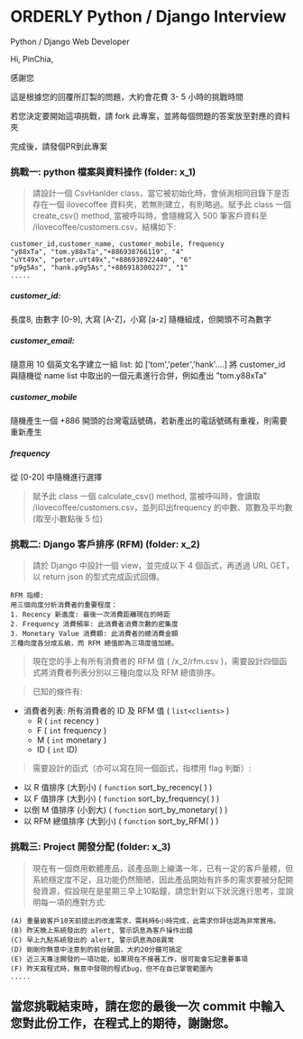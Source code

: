 # ORDERLY Python / Django Interview
Python / Django Web Developer

Hi, PinChia,

感謝您

這是根據您的回覆所訂製的問題，大約會花費 3- 5 小時的挑戰時間

若您決定要開始這項挑戰，請 fork 此專案，並將每個問題的答案放至對應的資料夾

完成後，請發個PR到此專案


### 挑戰一: python 檔案與資料操作 (folder: x_1)
> 請設計一個 CsvHanlder class，當它被初始化時，會偵測相同目錄下是否存在一個 ilovecoffee 資料夾，若無則建立，有則略過。賦予此 class 一個 create_csv() method, 當被呼叫時，會隨機寫入 500 筆客戶資料至 /ilovecoffee/customers.csv，結構如下:
```
customer_id,customer_name, customer_mobile, frequency
"y88xTa", "tom.y88xTa","+886938766119", "4"
"uYt49x", "peter.uYt49x","+886938922440", "6"
"p9g5As", "hank.p9g5As","+886918300227", "1"
.....
````

##### customer_id:
長度8, 由數字 [0-9], 大寫 [A-Z]，小寫 [a-z] 隨機組成，但開頭不可為數字

##### customer_email: 
隨意用 10 個英文名字建立一組 list: 如 ['tom','peter','hank'....]
將 customer_id 與隨機從 name list 中取出的一個元素進行合併，例如產出 "tom.y88xTa"

##### customer_mobile
隨機產生一個 +886 開頭的台灣電話號碼，若新產出的電話號碼有重複，則需要重新產生

##### frequency
從 [0-20] 中隨機進行選擇

>
> 賦予此 class 一個 calculate_csv() method, 當被呼叫時，會讀取 /ilovecoffee/customers.csv，並列印出frequency 的中數、眾數及平均數 (取至小數點後 5 位)
>


### 挑戰二: Django 客戶排序 (RFM) (folder: x_2)
> 請於 Django 中設計一個 view，並完成以下 4 個函式，再透過 URL GET，以 return json 的型式完成函式回傳。 

```
RFM 指標:
用三個向度分析消費者的重要程度：
1. Recency 新進度: 最後一次消費距離現在的時距
2. Frequency 消費頻率: 此消費者消費次數的密集度
3. Monetary Value 消費額: 此消費者的總消費金額
三種向度各分成五級，而 RFM 總值即為三項度值加總。
```

> 現在您的手上有所有消費者的 RFM 值 ( /x_2/rfm.csv )，需要設計四個函式將消費者列表分別以三種向度以及 RFM 總值排序。

> 已知的條件有: 
- 消費者列表: 所有消費者的 ID 及 RFM 值 ( `list<clients>` )
  - R ( `int` recency )
  - F ( `int` frequency )
  - M ( `int` monetary )
  - ID ( `int` ID)
 
> 需要設計的函式（亦可以寫在同一個函式，指標用 flag 判斷）: 
- 以 R 值排序 (大到小) ( `function` sort_by_recency( ) )
- 以 F 值排序 (大到小) ( `function` sort_by_frequency( ) )
- 以倒 M 值排序 (小到大) ( `function` sort_by_monetary( ) )
- 以 RFM 總值排序 (大到小) ( `function` sort_by_RFM( ) )

### 挑戰三: Project 開發分配 (folder: x_3)
> 現在有一個商用軟體產品，該產品剛上線滿一年，已有一定的客戶量體，但系統穩定度不足，且功能仍然簡陋，因此產品開始有許多的需求要被分配開發資源，假設現在是星期三早上10點鐘，請您針對以下狀況進行思考，並說明每一項的應對方式:
```
(A) 重量級客戶10天前提出的改進需求，需耗時6小時完成，此需求你評估認為非常實用。
(B) 昨天晚上系統發出的 alert, 警示訊息為客戶操作出錯
(C) 早上九點系統發出的 alert, 警示訊息為DB異常
(D) 剛剛你無意中注意到的前台破圖，大約20分鐘可搞定
(E) 近三天專注開發的一項功能，如果現在不接著工作，很可能會忘記重要事項
(F) 昨天寫程式時，無意中發現的程式bug，但不在自已掌管範圍內
.....
````


## 當您挑戰結束時，請在您的最後一次 commit 中輸入您對此份工作，在程式上的期待，謝謝您。

